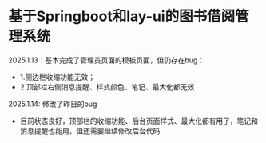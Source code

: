 # 基于Springboot和lay-ui的图书借阅管理系统
2025.1.13：基本完成了管理员页面的模板页面，但仍存在bug：
- 1.侧边栏收缩功能无效；
- 2.顶部栏右侧消息提醒、样式颜色、笔记、最大化都无效

2025.1.14: 修改了昨日的bug
- 目前状态良好，顶部栏的收缩功能、后台页面样式、最大化都有用了，笔记和消息提醒也能用，但还需要继续修改后台代码



